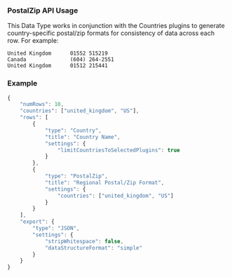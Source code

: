 ### PostalZip API Usage

This Data Type works in conjunction with the Countries plugins to generate country-specific postal/zip formats 
for consistency of data across each row. For example:


```
United Kingdom      01552 515219
Canada              (604) 264-2551
United Kingdom      01512 215441
```

### Example 

```javascript
{
    "numRows": 10,
    "countries": ["united_kingdom", "US"], 
    "rows": [
        {
            "type": "Country",
            "title": "Country Name",
            "settings": {
                "limitCountriesToSelectedPlugins": true
            }
        },
        { 
            "type": "PostalZip",
            "title": "Regional Postal/Zip Format",
            "settings": {
                "countries": ["united_kingdom", "US"]
            }
        }
    ],
    "export": {
        "type": "JSON",
        "settings": {
            "stripWhitespace": false,
            "dataStructureFormat": "simple"
        }
    }
}
```
